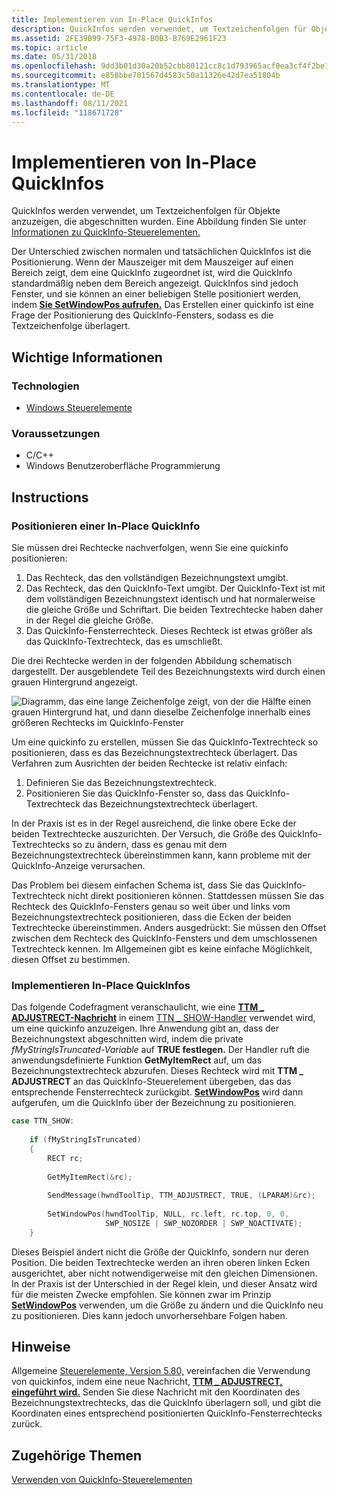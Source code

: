 ```yaml
---
title: Implementieren von In-Place QuickInfos
description: QuickInfos werden verwendet, um Textzeichenfolgen für Objekte anzuzeigen, die abgeschnitten wurden. Eine Abbildung finden Sie unter Informationen zu QuickInfo-Steuerelementen.
ms.assetid: 2FE39B99-75F3-4978-B0B3-B769E2961F23
ms.topic: article
ms.date: 05/31/2018
ms.openlocfilehash: 9dd3b01d30a20b52cbb80121cc8c1d793965acf0ea3cf4f2be1ce4553f4ccb98
ms.sourcegitcommit: e858bbe701567d4583c50a11326e42d7ea51804b
ms.translationtype: MT
ms.contentlocale: de-DE
ms.lasthandoff: 08/11/2021
ms.locfileid: "118671728"
---
```

# <a name="how-to-implement-in-place-tooltips"></a>Implementieren von In-Place QuickInfos

QuickInfos werden verwendet, um Textzeichenfolgen für Objekte anzuzeigen, die abgeschnitten wurden. Eine Abbildung finden Sie unter [Informationen zu QuickInfo-Steuerelementen.](tooltip-controls.md)

Der Unterschied zwischen normalen und tatsächlichen QuickInfos ist die Positionierung. Wenn der Mauszeiger mit dem Mauszeiger auf einen Bereich zeigt, dem eine QuickInfo zugeordnet ist, wird die QuickInfo standardmäßig neben dem Bereich angezeigt. QuickInfos sind jedoch Fenster, und sie können an einer beliebigen Stelle positioniert werden, indem [**Sie SetWindowPos aufrufen.**](/windows/desktop/api/winuser/nf-winuser-setwindowpos) Das Erstellen einer quickinfo ist eine Frage der Positionierung des QuickInfo-Fensters, sodass es die Textzeichenfolge überlagert.

## <a name="what-you-need-to-know"></a>Wichtige Informationen

### <a name="technologies"></a>Technologien

-   [Windows Steuerelemente](window-controls.md)

### <a name="prerequisites"></a>Voraussetzungen

-   C/C++
-   Windows Benutzeroberfläche Programmierung

## <a name="instructions"></a>Instructions

### <a name="positioning-an-in-place-tooltip"></a>Positionieren einer In-Place QuickInfo

Sie müssen drei Rechtecke nachverfolgen, wenn Sie eine quickinfo positionieren:

1.  Das Rechteck, das den vollständigen Bezeichnungstext umgibt.
2.  Das Rechteck, das den QuickInfo-Text umgibt. Der QuickInfo-Text ist mit dem vollständigen Bezeichnungstext identisch und hat normalerweise die gleiche Größe und Schriftart. Die beiden Textrechtecke haben daher in der Regel die gleiche Größe.
3.  Das QuickInfo-Fensterrechteck. Dieses Rechteck ist etwas größer als das QuickInfo-Textrechteck, das es umschließt.


Die drei Rechtecke werden in der folgenden Abbildung schematisch dargestellt. Der ausgeblendete Teil des Bezeichnungstexts wird durch einen grauen Hintergrund angezeigt.

![Diagramm, das eine lange Zeichenfolge zeigt, von der die Hälfte einen grauen Hintergrund hat, und dann dieselbe Zeichenfolge innerhalb eines größeren Rechtecks im QuickInfo-Fenster](images/inplace.png)

Um eine quickinfo zu erstellen, müssen Sie das QuickInfo-Textrechteck so positionieren, dass es das Bezeichnungstextrechteck überlagert. Das Verfahren zum Ausrichten der beiden Rechtecke ist relativ einfach:

1.  Definieren Sie das Bezeichnungstextrechteck.
2.  Positionieren Sie das QuickInfo-Fenster so, dass das QuickInfo-Textrechteck das Bezeichnungstextrechteck überlagert.


In der Praxis ist es in der Regel ausreichend, die linke obere Ecke der beiden Textrechtecke auszurichten. Der Versuch, die Größe des QuickInfo-Textrechtecks so zu ändern, dass es genau mit dem Bezeichnungstextrechteck übereinstimmen kann, kann probleme mit der QuickInfo-Anzeige verursachen.

Das Problem bei diesem einfachen Schema ist, dass Sie das QuickInfo-Textrechteck nicht direkt positionieren können. Stattdessen müssen Sie das Rechteck des QuickInfo-Fensters genau so weit über und links vom Bezeichnungstextrechteck positionieren, dass die Ecken der beiden Textrechtecke übereinstimmen. Anders ausgedrückt: Sie müssen den Offset zwischen dem Rechteck des QuickInfo-Fensters und dem umschlossenen Textrechteck kennen. Im Allgemeinen gibt es keine einfache Möglichkeit, diesen Offset zu bestimmen.

### <a name="implement-in-place-tooltips"></a>Implementieren In-Place QuickInfos

Das folgende Codefragment veranschaulicht, wie eine [**TTM \_ ADJUSTRECT-Nachricht**](ttm-adjustrect.md) in einem [TTN \_ SHOW-Handler](ttn-show.md) verwendet wird, um eine quickinfo anzuzeigen. Ihre Anwendung gibt an, dass der Bezeichnungstext abgeschnitten wird, indem die private *fMyStringIsTruncated-Variable* auf **TRUE festlegen.** Der Handler ruft die anwendungsdefinierte Funktion **GetMyItemRect** auf, um das Bezeichnungstextrechteck abzurufen. Dieses Rechteck wird mit **TTM \_ ADJUSTRECT** an das QuickInfo-Steuerelement übergeben, das das entsprechende Fensterrechteck zurückgibt. [**SetWindowPos**](/windows/desktop/api/winuser/nf-winuser-setwindowpos) wird dann aufgerufen, um die QuickInfo über der Bezeichnung zu positionieren.


```C++
case TTN_SHOW:
            
    if (fMyStringIsTruncated) 
    {
        RECT rc;
        
        GetMyItemRect(&rc);
        
        SendMessage(hwndToolTip, TTM_ADJUSTRECT, TRUE, (LPARAM)&rc);
        
        SetWindowPos(hwndToolTip, NULL, rc.left, rc.top, 0, 0, 
                     SWP_NOSIZE | SWP_NOZORDER | SWP_NOACTIVATE);
    }
```



Dieses Beispiel ändert nicht die Größe der QuickInfo, sondern nur deren Position. Die beiden Textrechtecke werden an ihren oberen linken Ecken ausgerichtet, aber nicht notwendigerweise mit den gleichen Dimensionen. In der Praxis ist der Unterschied in der Regel klein, und dieser Ansatz wird für die meisten Zwecke empfohlen. Sie können zwar im Prinzip [**SetWindowPos**](/windows/desktop/api/winuser/nf-winuser-setwindowpos) verwenden, um die Größe zu ändern und die QuickInfo neu zu positionieren. Dies kann jedoch unvorhersehbare Folgen haben.

## <a name="remarks"></a>Hinweise

Allgemeine [Steuerelemente, Version 5.80,](common-control-versions.md) vereinfachen die Verwendung von quickinfos, indem eine neue Nachricht, [**TTM \_ ADJUSTRECT, eingeführt wird.**](ttm-adjustrect.md) Senden Sie diese Nachricht mit den Koordinaten des Bezeichnungstextrechtecks, das die QuickInfo überlagern soll, und gibt die Koordinaten eines entsprechend positionierten QuickInfo-Fensterrechtecks zurück.

## <a name="related-topics"></a>Zugehörige Themen

<dl> <dt>

[Verwenden von QuickInfo-Steuerelementen](using-tooltip-contro.md)
</dt> </dl>

 

 